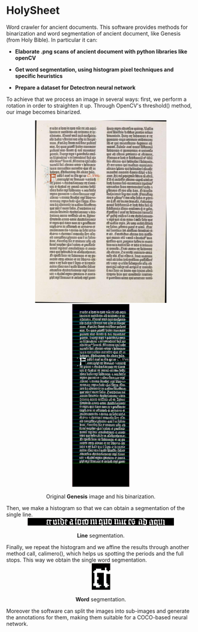 # HolySheet
Word crawler for ancient documents. This software provides methods for binarization and word segmentation of ancient 
document, like Genesis (from Holy Bible). In particular it can:
                                    
- **Elaborate .png scans of ancient document with python libraries like openCV**
                                    
- **Get word segmentation, using histogram pixel techniques and specific heuristics**
                                    
- **Prepare a dataset for Detectron neural network**

To achieve that we process an image in several ways: first, we perform a rotation in order to straighten it up. Through 
OpenCV's threshold() method, our image becomes binarized.

<div align="center">

<div>
<img src="demoImages/Gut-24.png" width="350px" float="left"/>

<img src="demoImages/binarizedColumn.png" width="152px" float="right"/> 
</div>

Original <b>Genesis</b> image and his binarization. 
</div>
Then, we make a histogram so that we can obtain a segmentation of the single line.

<div align="center">

<div>
<img src="demoImages/binarizedRow.png"/>

<b>Line</b> segmentation.
</div>
</div>
Finally, we repeat the histogram and we affine the results through another method call, calimero(), which helps us 
spotting the periods and the full stops. This way we obtain the single word segmentation.

<div align="center">
<div>
<img src="demoImages/binarizedWord.png"/>

<b>Word</b> segmentation.
</div>
</div>

Moreover the software can split the images into sub-images and generate the annotations for them, making them suitable 
for a COCO-based neural network.